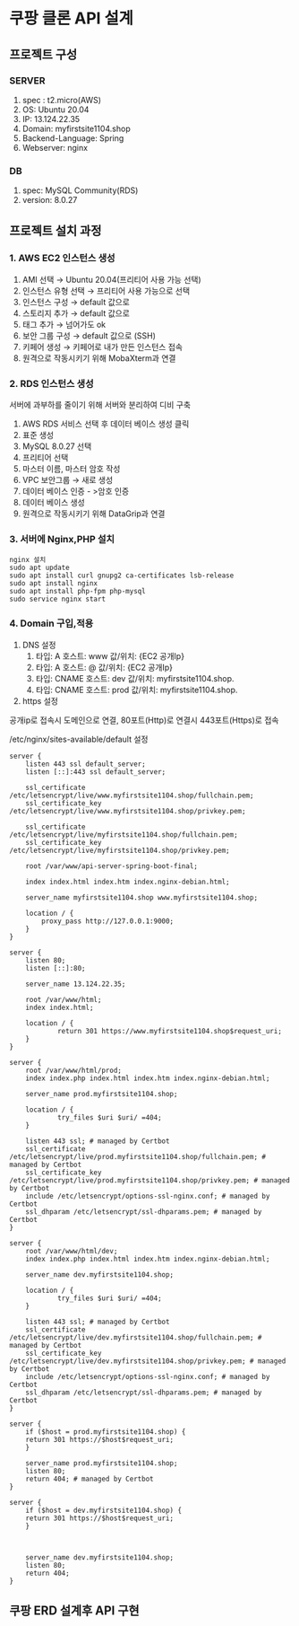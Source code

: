 # 쿠팡 클론 API 설계

## 프로젝트 구성
### SERVER
1. spec : t2.micro(AWS)
2. OS: Ubuntu 20.04
3. IP: 13.124.22.35
4. Domain: myfirstsite1104.shop
5. Backend-Language: Spring
6. Webserver: nginx

### DB
1. spec: MySQL Community(RDS)
2. version: 8.0.27

## 프로젝트 설치 과정
### 1. AWS EC2 인스턴스 생성
1. AMI 선택 → Ubuntu 20.04(프리티어 사용 가능 선택)
2. 인스턴스 유형 선택 → 프리티어 사용 가능으로 선택
3. 인스턴스 구성 → default 값으로
4. 스토리지 추가 → default 값으로
5. 태그 추가 → 넘어가도 ok
6. 보안 그룹 구성 → default 값으로 (SSH)
7. 키페어 생성 → 키페어로 내가 만든 인스턴스 접속
8. 원격으로 작동시키기 위해 MobaXterm과 연결

### 2. RDS 인스턴스 생성
서버에 과부하를 줄이기 위해 서버와 분리하여 디비 구축
1. AWS RDS 서비스 선택 후 데이터 베이스 생성 클릭
2. 표준 생성
3. MySQL 8.0.27 선택
4. 프리티어 선택
5. 마스터 이름, 마스터 암호 작성
6. VPC 보안그룹 → 새로 생성
7. 데이터 베이스 인증 - >암호 인증
8. 데이터 베이스 생성
9. 원격으로 작동시키기 위해 DataGrip과 연결

### 3. 서버에 Nginx,PHP 설치
    nginx 설치
    sudo apt update
    sudo apt install curl gnupg2 ca-certificates lsb-release
    sudo apt install nginx
    sudo apt install php-fpm php-mysql
    sudo service nginx start

### 4. Domain 구입,적용
1. DNS 설정
    1. 타입: A 호스트: www 값/위치: {EC2 공개Ip}
    2. 타입: A 호스트: @ 값/위치: {EC2 공개Ip}
    3. 타입: CNAME	호스트: dev 값/위치: myfirstsite1104.shop.
    4. 타입: CNAME	호스트: prod 값/위치: myfirstsite1104.shop.
2. https 설정

공개ip로 접속시 도메인으로 연결, 80포트(Http)로 연결시 443포트(Https)로 접속

/etc/nginx/sites-available/default 설정

    server {
        listen 443 ssl default_server;
        listen [::]:443 ssl default_server;
            
        ssl_certificate /etc/letsencrypt/live/www.myfirstsite1104.shop/fullchain.pem;
        ssl_certificate_key /etc/letsencrypt/live/www.myfirstsite1104.shop/privkey.pem;
            
        ssl_certificate /etc/letsencrypt/live/myfirstsite1104.shop/fullchain.pem;
        ssl_certificate_key /etc/letsencrypt/live/myfirstsite1104.shop/privkey.pem;
        
        root /var/www/api-server-spring-boot-final;
        
        index index.html index.htm index.nginx-debian.html;

        server_name myfirstsite1104.shop www.myfirstsite1104.shop;

        location / {
            proxy_pass http://127.0.0.1:9000;
        }
    }

    server {
        listen 80;
        listen [::]:80;

        server_name 13.124.22.35;

        root /var/www/html;
        index index.html;

        location / {
                return 301 https://www.myfirstsite1104.shop$request_uri;
        }
    }

    server {
        root /var/www/html/prod;
        index index.php index.html index.htm index.nginx-debian.html;
    
        server_name prod.myfirstsite1104.shop;
    
        location / {
                try_files $uri $uri/ =404;
        }

        listen 443 ssl; # managed by Certbot
        ssl_certificate /etc/letsencrypt/live/prod.myfirstsite1104.shop/fullchain.pem; # managed by Certbot
        ssl_certificate_key /etc/letsencrypt/live/prod.myfirstsite1104.shop/privkey.pem; # managed by Certbot
        include /etc/letsencrypt/options-ssl-nginx.conf; # managed by Certbot
        ssl_dhparam /etc/letsencrypt/ssl-dhparams.pem; # managed by Certbot
    }

    server {
        root /var/www/html/dev;
        index index.php index.html index.htm index.nginx-debian.html;
        
        server_name dev.myfirstsite1104.shop;

        location / {
                try_files $uri $uri/ =404;
        }

        listen 443 ssl; # managed by Certbot
        ssl_certificate /etc/letsencrypt/live/dev.myfirstsite1104.shop/fullchain.pem; # managed by Certbot
        ssl_certificate_key /etc/letsencrypt/live/dev.myfirstsite1104.shop/privkey.pem; # managed by Certbot
        include /etc/letsencrypt/options-ssl-nginx.conf; # managed by Certbot
        ssl_dhparam /etc/letsencrypt/ssl-dhparams.pem; # managed by Certbot
    }

    server {
        if ($host = prod.myfirstsite1104.shop) {
        return 301 https://$host$request_uri;
        } 

        server_name prod.myfirstsite1104.shop;
        listen 80;
        return 404; # managed by Certbot
    }

    server {
        if ($host = dev.myfirstsite1104.shop) {
        return 301 https://$host$request_uri;
        }



        server_name dev.myfirstsite1104.shop;
        listen 80;
        return 404;
    }   

## 쿠팡 ERD 설계후 API 구현

